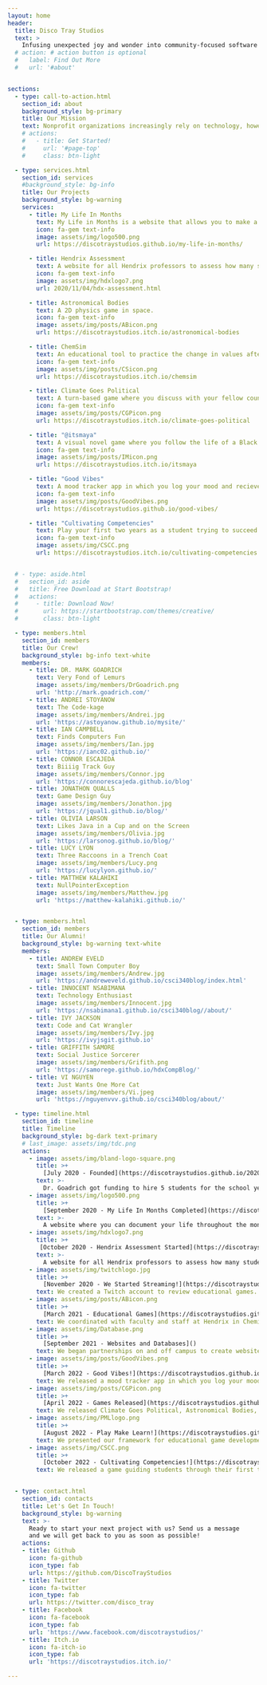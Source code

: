 ```yaml
---
layout: home
header:
  title: Disco Tray Studios
  text: >
    Infusing unexpected joy and wonder into community-focused software
  # action: # action button is optional
  #   label: Find Out More
  #   url: '#about'


sections:
  - type: call-to-action.html
    section_id: about
    background_style: bg-primary
    title: Our Mission
    text: Nonprofit organizations increasingly rely on technology, however, their budgets for technology improvements or new ventures are typically small or nonexistent. Disco Tray Studios at Hendrix College creates software for community partners to support their mission and workflow by providing free prototyping and initial development through utilizing the technology skills of our computer science students. We create interactive websites that help organize and share information and manage complex systems, mobile applications to connect users with resources and information, and educational games to promote empathy and learning.
    # actions:
    #   - title: Get Started!
    #     url: '#page-top'
    #     class: btn-light

  - type: services.html
    section_id: services
    #background_style: bg-info
    title: Our Projects
    background_style: bg-warning
    services:
      - title: My Life In Months
        text: My Life in Months is a website that allows you to make a chart of your life throughout the months.
        icon: fa-gem text-info
        image: assets/img/logo500.png
        url: https://discotraystudios.github.io/my-life-in-months/

      - title: Hendrix Assessment
        text: A website for all Hendrix professors to assess how many students met certain learning goals at the end of the semeter.
        icon: fa-gem text-info
        image: assets/img/hdxlogo7.png
        url: 2020/11/04/hdx-assessment.html

      - title: Astronomical Bodies
        text: A 2D physics game in space.
        icon: fa-gem text-info
        image: assets/img/posts/ABicon.png
        url: https://discotraystudios.itch.io/astronomical-bodies

      - title: ChemSim
        text: An educational tool to practice the change in values after reactions.
        icon: fa-gem text-info
        image: assets/img/posts/CSicon.png
        url: https://discotraystudios.itch.io/chemsim

      - title: Climate Goes Political
        text: A turn-based game where you discuss with your fellow countries whether or not to decrease emissions.
        icon: fa-gem text-info
        image: assets/img/posts/CGPicon.png
        url: https://discotraystudios.itch.io/climate-goes-political

      - title: "@itsmaya"
        text: A visual novel game where you follow the life of a Black girl named Maya as many different people as she goes through the American school system.
        icon: fa-gem text-info
        image: assets/img/posts/IMicon.png
        url: https://discotraystudios.itch.io/itsmaya

      - title: "Good Vibes"
        text: A mood tracker app in which you log your mood and recieve "Good Vibes." Become more aware of your mood over time and inspire yourself and others with powerful quotes.
        icon: fa-gem text-info
        image: assets/img/posts/GoodVibes.png
        url: https://discotraystudios.github.io/good-vibes/

      - title: "Cultivating Competencies"
        text: Play your first two years as a student trying to succeed at Hendrix, learning about career competencies along the way.
        icon: fa-gem text-info
        image: assets/img/CSCC.png
        url: https://discotraystudios.itch.io/cultivating-competencies


  # - type: aside.html
  #   section_id: aside
  #   title: Free Download at Start Bootstrap!
  #   actions:
  #     - title: Download Now!
  #       url: https://startbootstrap.com/themes/creative/
  #       class: btn-light

  - type: members.html
    section_id: members
    title: Our Crew!
    background_style: bg-info text-white
    members:
      - title: DR. MARK GOADRICH
        text: Very Fond of Lemurs
        image: assets/img/members/DrGoadrich.png
        url: 'http://mark.goadrich.com/'
      - title: ANDREI STOYANOW
        text: The Code-kage
        image: assets/img/members/Andrei.jpg
        url: 'https://astoyanow.github.io/mysite/'
      - title: IAN CAMPBELL
        text: Finds Computers Fun
        image: assets/img/members/Ian.jpg
        url: 'https://ianc02.github.io/'
      - title: CONNOR ESCAJEDA
        text: Biiiig Track Guy
        image: assets/img/members/Connor.jpg
        url: 'https://connorescajeda.github.io/blog'
      - title: JONATHON QUALLS
        text: Game Design Guy
        image: assets/img/members/Jonathon.jpg
        url: 'https://jqual1.github.io/blog/'
      - title: OLIVIA LARSON
        text: Likes Java in a Cup and on the Screen
        image: assets/img/members/Olivia.jpg
        url: 'https://larsonog.github.io/blog/'
      - title: LUCY LYON
        text: Three Raccoons in a Trench Coat
        image: assets/img/members/Lucy.png
        url: 'https://lucylyon.github.io/'
      - title: MATTHEW KALAHIKI
        text: NullPointerException
        image: assets/img/members/Matthew.jpg
        url: 'https://matthew-kalahiki.github.io/'


  - type: members.html
    section_id: members
    title: Our Alumni!
    background_style: bg-warning text-white
    members:
      - title: ANDREW EVELD
        text: Small Town Computer Boy
        image: assets/img/members/Andrew.jpg
        url: 'https://andreweveld.github.io/csci340blog/index.html'
      - title: INNOCENT NSABIMANA
        text: Technology Enthusiast
        image: assets/img/members/Innocent.jpg
        url: 'https://nsabimana1.github.io/csci340blog//about/'
      - title: IVY JACKSON
        text: Code and Cat Wrangler
        image: assets/img/members/Ivy.jpg
        url: 'https://ivyjsgit.github.io'
      - title: GRIFFITH SAMORE
        text: Social Justice Sorcerer
        image: assets/img/members/Grifith.png
        url: 'https://samorege.github.io/hdxCompBlog/'
      - title: VI NGUYEN
        text: Just Wants One More Cat
        image: assets/img/members/Vi.jpeg
        url: 'https://nguyenvvv.github.io/csci340blog/about/'

  - type: timeline.html
    section_id: timeline
    title: Timeline
    background_style: bg-dark text-primary
    # last_image: assets/img/tdc.png
    actions:
      - image: assets/img/bland-logo-square.png
        title: >+
          [July 2020 - Founded](https://discotraystudios.github.io/2020/09/06/disco.html)
        text: >-
          Dr. Goadrich got funding to hire 5 students for the school year.
      - image: assets/img/logo500.png
        title: >+
          [September 2020 - My Life In Months Completed](https://discotraystudios.github.io/2020/09/08/mlim.html)
        text: >-
          A website where you can document your life throughout the months.
      - image: assets/img/hdxlogo7.png
        title: >+
         [October 2020 - Hendrix Assessment Started](https://discotraystudios.github.io/2020/11/04/hdx-assessment.html)
        text: >-
          A website for all Hendrix professors to assess how many students met certain learning goals at the end of the semeter.
      - image: assets/img/twitchlogo.jpg
        title: >+
          [November 2020 - We Started Streaming!](https://discotraystudios.github.io/2020/11/04/streaming.html)
        text: We created a Twitch account to review educational games.
      - image: assets/img/posts/ABicon.png
        title: >+
          [March 2021 - Educational Games](https://discotraystudios.github.io/2020/11/04/streaming.html)
        text: We coordinated with faculty and staff at Hendrix in Chemistry, Sociology, Physics, Economics, Career Services, and the Windgate Museum, to create educational games and simulations.
      - image: assets/img/Database.png
        title: >+
          [September 2021 - Websites and Databases]()
        text: We began partnerships on and off campus to create websites and databases.
      - image: assets/img/posts/GoodVibes.png
        title: >+
          [March 2022 - Good Vibes!](https://discotraystudios.github.io/2022/04/05/goodvibes.html)
        text: We released a mood tracker app in which you log your mood and recieve "Good Vibes." Become more aware of your mood over time and inspire yourself and others with powerful quotes.
      - image: assets/img/posts/CGPicon.png
        title: >+
          [April 2022 - Games Released](https://discotraystudios.github.io/2021/11/08/gdcgp.html)
        text: We released Climate Goes Political, Astronomical Bodies, @itsmaya, and ChemSim, for our partners.
      - image: assets/img/PMLlogo.png
        title: >+
          [August 2022 - Play Make Learn!](https://discotraystudios.github.io/2022/08/08/pml.html)
        text: We presented our framework for educational game development with community partners at the Play Make Learn conference in Madison, WI.
      - image: assets/img/CSCC.png
        title: >+
          [October 2022 - Cultivating Competencies!](https://discotraystudios.github.io/2020/11/04/streaming.html)
        text: We released a game guiding students through their first two years as a Hendrix student and the potentail for engaging with career competencies.


  - type: contact.html
    section_id: contacts
    title: Let's Get In Touch!
    background_style: bg-warning
    text: >-
      Ready to start your next project with us? Send us a message
      and we will get back to you as soon as possible!
    actions:
    - title: Github
      icon: fa-github
      icon_type: fab
      url: https://github.com/DiscoTrayStudios
    - title: Twitter
      icon: fa-twitter
      icon_type: fab
      url: https://twitter.com/disco_tray
    - title: Facebook
      icon: fa-facebook
      icon_type: fab
      url: 'https://www.facebook.com/discotraystudios/'
    - title: Itch.io
      icon: fa-itch-io
      icon_type: fab
      url: 'https://discotraystudios.itch.io/'

---
```

